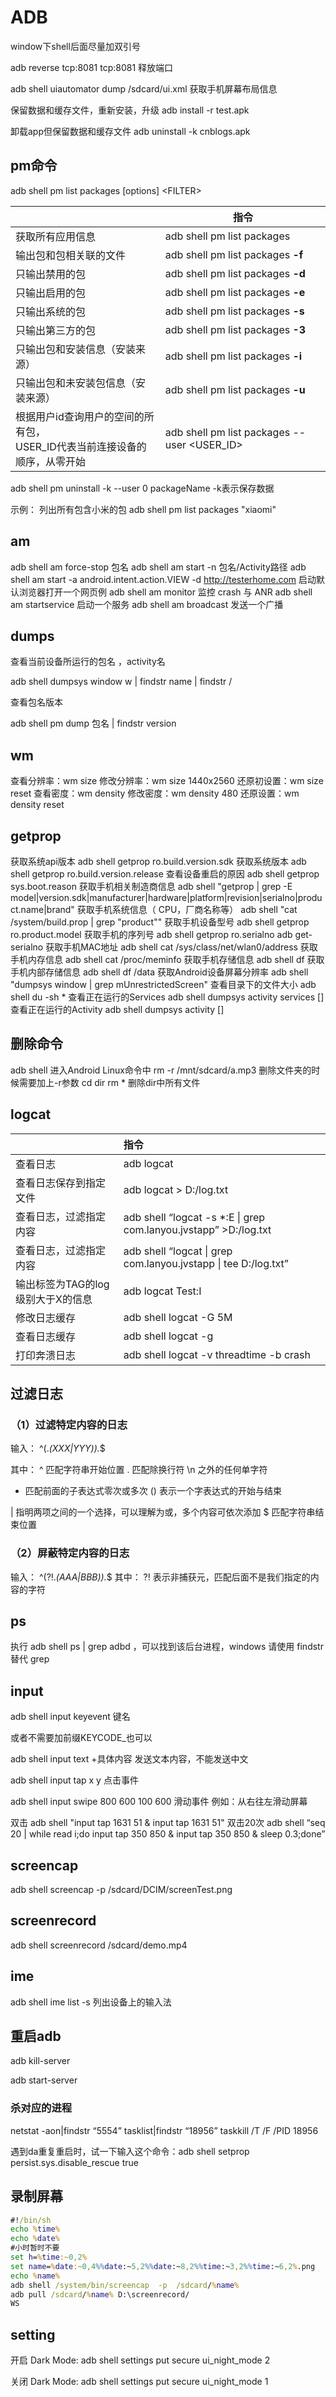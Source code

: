 # ADB

window下shell后面尽量加双引号

adb reverse tcp:8081 tcp:8081 释放端口


adb shell uiautomator dump /sdcard/ui.xml 获取手机屏幕布局信息

保留数据和缓存文件，重新安装，升级
adb install -r test.apk

卸载app但保留数据和缓存文件
adb uninstall -k cnblogs.apk


## pm命令
adb shell pm list packages [options] \<FILTER>

||指令|
|---|---|
|获取所有应用信息|adb shell pm list packages |
|输出包和包相关联的文件|adb shell pm list packages **-f**|
|只输出禁用的包|adb shell pm list packages **-d**|
|只输出启用的包|adb shell pm list packages **-e**|
|只输出系统的包|adb shell pm list packages **-s**|
|只输出第三方的包|adb shell pm list packages **-3**|
|只输出包和安装信息（安装来源）|adb shell pm list packages **-i**|
|只输出包和未安装包信息（安装来源）|adb shell pm list packages **-u**|
|根据用户id查询用户的空间的所有包，<br>USER_ID代表当前连接设备的顺序，从零开始|adb shell pm list packages --user \<USER_ID>|

adb shell pm uninstall -k --user 0 packageName -k表示保存数据



示例：
列出所有包含小米的包
adb shell pm list packages "xiaomi"


## am
 adb shell am force-stop 包名
 adb shell am start -n 包名/Activity路径
 adb shell am start -a android.intent.action.VIEW -d http://testerhome.com 启动默认浏览器打开一个网页例
 adb shell am monitor        监控 crash 与 ANR
 adb shell am startservice    启动一个服务
 adb shell am broadcast       发送一个广播

## dumps
查看当前设备所运行的包名 ，activity名

adb shell dumpsys window w | findstr name | findstr \/

查看包名版本

adb shell pm dump 包名 | findstr version

## wm
查看分辨率：wm size
修改分辨率：wm size 1440x2560
还原初设置：wm size reset
查看密度：wm density
修改密度：wm density 480
还原设置：wm density reset

## getprop
获取系统api版本
adb shell getprop ro.build.version.sdk
获取系统版本
adb shell getprop ro.build.version.release
查看设备重启的原因
adb shell getprop sys.boot.reason
获取手机相关制造商信息
adb shell "getprop | grep -E model\|version.sdk\|manufacturer\|hardware\|platform\|revision\|serialno\|product.name\|brand"
获取手机系统信息（ CPU，厂商名称等）
adb shell "cat /system/build.prop | grep "product""
获取手机设备型号
adb shell getprop ro.product.model
获取手机的序列号
adb shell getprop ro.serialno
adb get-serialno
获取手机MAC地址
adb shell cat /sys/class/net/wlan0/address
获取手机内存信息
adb shell cat /proc/meminfo
获取手机存储信息
adb shell df
获取手机内部存储信息
adb shell df /data
获取Android设备屏幕分辨率
adb shell "dumpsys window | grep mUnrestrictedScreen"
查看目录下的文件大小
adb shell du -sh *
查看正在运行的Services
adb shell dumpsys activity services [<packagename>]
查看正在运行的Activity
adb shell dumpsys activity [<packagename>]

## 删除命令
adb shell 进入Android Linux命令中
rm  -r  /mnt/sdcard/a.mp3 
删除文件夹的时候需要加上-r参数 
cd dir 
rm *    删除dir中所有文件

## logcat
||指令|
|:---|:---|
|查看日志			 	|adb logcat|
|查看日志保存到指定文件	|adb logcat > D:/log.txt|
|查看日志，过滤指定内容	|adb shell “logcat -s *:E &#124;  grep com.lanyou.jvstapp” >D:/log.txt|
|查看日志，过滤指定内容	|adb shell “logcat &#124;  grep com.lanyou.jvstapp  &#124; tee D:/log.txt”|
|输出标签为TAG的log级别大于X的信息 | adb logcat Test:I |
|修改日志缓存 | adb shell logcat -G  5M |
|查看日志缓存 | adb shell logcat -g |
|打印奔溃日志 | adb shell logcat -v threadtime -b crash |

## 过滤日志
### （1）过滤特定内容的日志
输入： ^(.*(XXX|YYY)).*$

其中：
^ 匹配字符串开始位置
. 匹配除换行符 \n 之外的任何单字符
* 匹配前面的子表达式零次或多次
() 表示一个字表达式的开始与结束

| 指明两项之间的一个选择，可以理解为或，多个内容可依次添加
$ 匹配字符串结束位置

### （2）屏蔽特定内容的日志

输入： ^(?!.*(AAA|BBB)).*$
其中：
?! 表示非捕获元，匹配后面不是我们指定的内容的字符

## ps
执行 adb shell ps | grep adbd ，可以找到该后台进程，windows 请使用 findstr 替代 grep

## input

adb shell input keyevent 键名

或者不需要加前缀KEYCODE_也可以

adb shell input text +具体内容    发送文本内容，不能发送中文 

adb shell input tap x y 点击事件

adb shell input swipe 800 600 100 600 滑动事件  例如：从右往左滑动屏幕 

双击
adb shell "input tap 1631 51 & input tap 1631 51"
双击20次
adb shell “seq 20 | while read i;do input tap 350 850 & input tap 350 850 & sleep 0.3;done”

## screencap
adb shell screencap -p /sdcard/DCIM/screenTest.png
## screenrecord
adb shell screenrecord /sdcard/demo.mp4
## ime
adb shell ime list -s 列出设备上的输入法 

## 重启adb
adb kill-server

adb start-server





### 杀对应的进程
netstat -aon|findstr “5554”
tasklist|findstr “18956”
taskkill /T /F /PID 18956


遇到da重复重启时，试一下输入这个命令：adb shell setprop persist.sys.disable_rescue true


## 录制屏幕
```bat
#!/bin/sh
echo %time%
echo %date%
#小时暂时不要
set h=%time:~0,2%
set name=%date:~0,4%%date:~5,2%%date:~8,2%%time:~3,2%%time:~6,2%.png
echo %name%
adb shell /system/bin/screencap  -p  /sdcard/%name%
adb pull /sdcard/%name% D:\screenrecord/
WS
```


## setting
开启 Dark Mode: adb shell settings put secure ui_night_mode 2

关闭 Dark Mode: adb shell settings put secure ui_night_mode 1